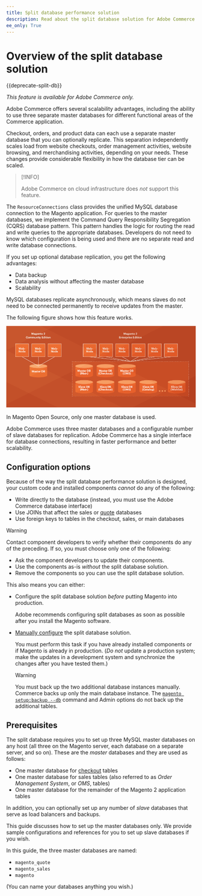 ```yaml
---
title: Split database performance solution
description: Read about the split database solution for Adobe Commerce and Magento Open Source.
ee_only: True
---
```


# Overview of the split database solution

{{deprecate-split-db}}

_This feature is available for Adobe Commerce only._

Adobe Commerce offers several scalability advantages, including the ability to use three separate master databases for different functional areas of the Commerce application.

Checkout, orders, and product data can each use a separate master database that you can optionally replicate. This separation independently scales load from website checkouts, order management activities, website browsing, and merchandising activities, depending on your needs. These changes provide considerable flexibility in how the database tier can be scaled.

>[!INFO]
>
>Adobe Commerce on cloud infrastructure does _not_ support this feature.

The `ResourceConnections` class provides the unified MySQL database connection to the Magento application. For queries to the master databases, we implement the Command Query Responsibility Segregation (CQRS) database pattern. This pattern handles the logic for routing the read and write queries to the appropriate databases. Developers do not need to know which configuration is being used and there are no separate read and write database connections.

If you set up optional database replication, you get the following advantages:

- Data backup
- Data analysis without affecting the master database
- Scalability

MySQL databases replicate asynchronously, which means slaves do not need to be connected permanently to receive updates from the master.

The following figure shows how this feature works.

![Adobe Commerce uses different databases to store tables](../../assets/configuration/split-db-diagram-ee.png)

In Magento Open Source, only one master database is used.

Adobe Commerce uses three master databases and a configurable number of slave databases for replication. Adobe Commerce has a single interface for database connections, resulting in faster performance and better scalability.

## Configuration options

Because of the way the split database performance solution is designed, your custom code and installed components _cannot_ do any of the following:

- Write directly to the database (instead, you must use the Adobe Commerce database interface)
- Use JOINs that affect the sales or [quote](https://glossary.magento.com/quote) databases
- Use foreign keys to tables in the checkout, sales, or main databases

>[!WARNING]
>
>Contact component developers to verify whether their components do any of the preceding. If so, you must choose only one of the following:
>
>- Ask the component developers to update their components.
>- Use the components as-is _without_ the split database solution.
>- Remove the components so you can use the split database solution.

This also means you can either:

- Configure the split database solution _before_ putting Magento into production.

  Adobe recommends configuring split databases as soon as possible after you install the Magento software.

- [Manually configure](multi-master-manual.md) the split database solution.

  You must perform this task if you have already installed components or if Magento is already in production. (_Do not_ update a production system; make the updates in a development system and synchronize the changes after you have tested them.)

  >[!WARNING]
  >
  >You must back up the two additional database instances manually. Commerce backs up only the main database instance. The [`magento setup:backup --db`](https://devdocs.magento.com/guides/v2.4/install-gde/install/cli/install-cli-backup.html) command and Admin options do not back up the additional tables.

## Prerequisites

The split database requires you to set up three MySQL master databases on any host (all three on the Magento server, each database on a separate server, and so on). These are the _master_ databases and they are used as follows:

- One master database for [checkout](https://glossary.magento.com/checkout) tables
- One master database for sales tables (also referred to as _Order Management System_, or _OMS_, tables)
- One master database for the remainder of the Magento 2 application tables

In addition, you can optionally set up any number of _slave_ databases that serve as load balancers and backups.

This guide discusses how to set up the master databases only. We provide sample configurations and references for you to set up slave databases if you wish.

In this guide, the three master databases are named:

- `magento_quote`
- `magento_sales`
- `magento`

(You can name your databases anything you wish.)
